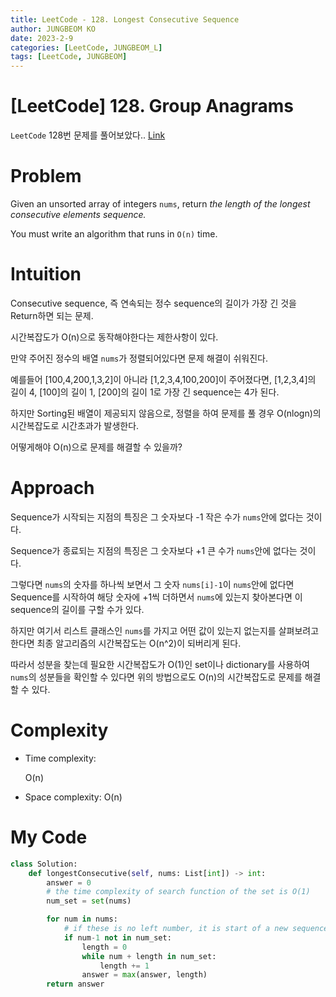 ```yaml
---
title: LeetCode - 128. Longest Consecutive Sequence
author: JUNGBEOM KO
date: 2023-2-9
categories: [LeetCode, JUNGBEOM_L]
tags: [LeetCode, JUNGBEOM]
---
```


# [LeetCode] 128. Group Anagrams

`LeetCode` 128번 문제를 풀어보았다.. [Link](https://leetcode.com/problems/group-anagrams/description/)



# Problem

Given an unsorted array of integers `nums`, return *the length of the longest consecutive elements sequence.*

You must write an algorithm that runs in `O(n)` time.



# Intuition

Consecutive sequence, 즉 연속되는 정수 sequence의 길이가 가장 긴 것을 Return하면 되는 문제.

시간복잡도가 O(n)으로 동작해야한다는 제한사항이 있다.

만약 주어진 정수의 배열 `nums`가 정렬되어있다면 문제 해결이 쉬워진다.

예를들어 [100,4,200,1,3,2]이 아니라 [1,2,3,4,100,200]이 주어졌다면, [1,2,3,4]의 길이 4, [100]의 길이 1, [200]의 길이 1로 가장 긴 sequence는 4가 된다.

하지만 Sorting된 배열이 제공되지 않음으로, 정렬을 하여 문제를 풀 경우 O(nlogn)의 시간복잡도로 시간초과가 발생한다.

어떻게해야 O(n)으로 문제를 해결할 수 있을까?



# Approach

Sequence가 시작되는 지점의 특징은 그 숫자보다 -1 작은 수가 `nums`안에 없다는 것이다.

Sequence가 종료되는 지점의 특징은 그 숫자보다 +1 큰 수가 `nums`안에 없다는 것이다.

그렇다면 `nums`의 숫자를 하나씩 보면서 그 숫자 `nums[i]-1`이 `nums`안에 없다면 Sequence를 시작하여 해당 숫자에 +1씩 더하면서 `nums`에 있는지 찾아본다면 이 sequence의 길이를 구할 수가 있다.

하지만 여기서 리스트 클래스인 `nums`를 가지고 어떤 값이 있는지 없는지를 살펴보려고 한다면 최종 알고리즘의 시간복잡도는 O(n^2)이 되버리게 된다.

따라서 성분을 찾는데 필요한 시간복잡도가 O(1)인 set이나 dictionary를 사용하여 `nums`의 성분들을 확인할 수 있다면 위의 방법으로도 O(n)의 시간복잡도로 문제를 해결할 수 있다.



# Complexity
- Time complexity:

  O(n)

- Space complexity:
  O(n)

  

# My Code

```python
class Solution:
    def longestConsecutive(self, nums: List[int]) -> int:
        answer = 0
        # the time complexity of search function of the set is O(1)
        num_set = set(nums)

        for num in nums:
            # if these is no left number, it is start of a new sequence
            if num-1 not in num_set:
                length = 0
                while num + length in num_set:
                    length += 1
                answer = max(answer, length)
        return answer
```

